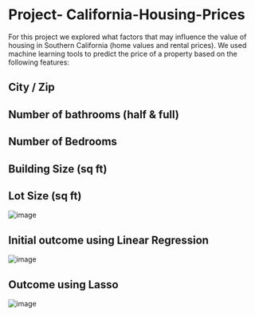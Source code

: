 # Project- California-Housing-Prices
For this project we explored what factors that may influence the value of housing in Southern California (home values and rental prices).  We used machine learning tools to predict the price of a property based on the following features:
## City / Zip
## Number of bathrooms (half & full)
## Number of Bedrooms
## Building Size (sq ft)
## Lot Size (sq ft) 
![image](https://user-images.githubusercontent.com/57304123/89096071-47b0bf00-d388-11ea-9fc0-70e83961d2f7.png)

## Initial outcome using Linear Regression
![image](https://user-images.githubusercontent.com/57304123/89096375-1a194500-d38b-11ea-9342-d34c2e04bd90.png)


## Outcome using Lasso 
![image](https://user-images.githubusercontent.com/57304123/89096506-fefb0500-d38b-11ea-9f47-212c63dd8f7d.png)










